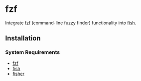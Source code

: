 # fzf
Integrate [fzf](https://github.com/junegunn/fzf) (command-line fuzzy finder) functionality into [fish](https://github.com/fish-shell/fish-shell).

## Installation

### System Requirements

- [fzf](https://github.com/junegunn/fzf)
- [fish](https://github.com/fish-shell/fish-shell)
- [fisher](https://github.com/jorgebucaran/fisher)
